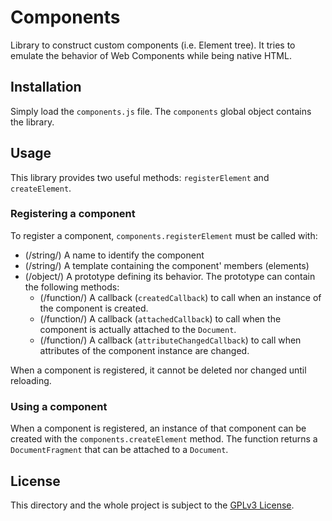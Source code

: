 # Components

Library to construct custom components (i.e. Element tree). It tries to emulate the behavior of Web Components while being native HTML.

## Installation

Simply load the `components.js` file. The `components` global object contains the library.

## Usage

This library provides two useful methods: `registerElement` and `createElement`.

### Registering a component

To register a component, `components.registerElement` must be called with:

* (/string/) A name to identify the component
* (/string/) A template containing the component' members (elements)
* (/object/) A prototype defining its behavior. The prototype can contain the following methods:
  - (/function/) A callback (`createdCallback`) to call when an instance of the component is created.
  - (/function/) A callback (`attachedCallback`) to call when the component is actually attached to the `Document`.
  - (/function/) A callback (`attributeChangedCallback`) to call when attributes of the component instance are changed.

When a component is registered, it cannot be deleted nor changed until reloading. 

### Using a component

When a component is registered, an instance of that component can be created with the `components.createElement` method. The function returns a `DocumentFragment` that can be attached to a `Document`.

## License
This directory and the whole project is subject to the [GPLv3 License](license).
